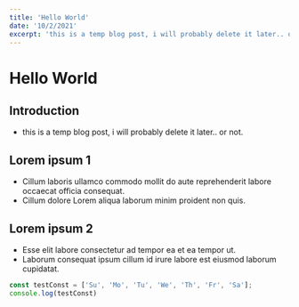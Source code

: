 ```yaml
---
title: 'Hello World'
date: '10/2/2021'
excerpt: 'this is a temp blog post, i will probably delete it later.. or not.'
---
```


# Hello World
## Introduction
+ this is a temp blog post, i will probably delete it later.. or not.
## Lorem ipsum 1
+ Cillum laboris ullamco commodo mollit do aute reprehenderit labore occaecat officia consequat.
+ Cillum dolore Lorem aliqua laborum minim proident non quis.
## Lorem ipsum 2
+ Esse elit labore consectetur ad tempor ea et ea tempor ut.
+ Laborum consequat ipsum cillum id irure labore est eiusmod laborum cupidatat.

```js
const testConst = ['Su', 'Mo', 'Tu', 'We', 'Th', 'Fr', 'Sa'];
console.log(testConst)

```
